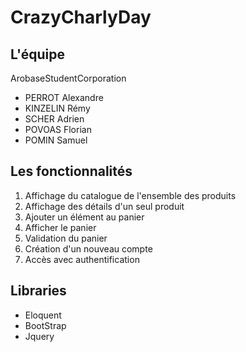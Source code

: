 # CrazyCharlyDay

## L'équipe

ArobaseStudentCorporation

* PERROT Alexandre
* KINZELIN Rémy
* SCHER Adrien
* POVOAS Florian
* POMIN Samuel

## Les fonctionnalités

1. Affichage du catalogue de l'ensemble des produits
2. Affichage des détails d'un seul produit
5. Ajouter un élément au panier
6. Afficher le panier
7. Validation du panier
15. Création d'un nouveau compte 
16. Accès avec authentification


## Libraries

* Eloquent
* BootStrap
* Jquery